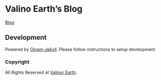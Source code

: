 # Valino Earth’s Blog

[Blog](https://blog.valinor.earth)

## Development

Powered by [Oinam-Jekyll](https://oinam.github.io/oinam-jekyll/). Please follow instructions to setup development.

### Copyright

All Rights Reserved at [Valinor Earth](https://valinor.earth).